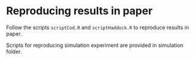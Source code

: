 # Reproducing results in paper


Follow the scripts `scriptCod.R` and `scriptHaddock.R` to reproduce results in paper. 


Scripts for reproducing simulation experiment are provided in simulation folder.
